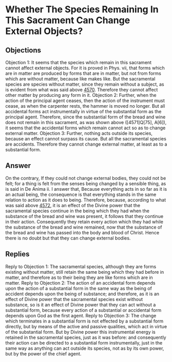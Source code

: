 # Whether The Species Remaining In This Sacrament Can Change External Objects?
## Objections
Objection 1: It seems that the species which remain in this sacrament cannot affect external objects. For it is proved in Phys. vii, that forms which are in matter are produced by forms that are in matter, but not from forms which are without matter, because like makes like. But the sacramental species are species without matter, since they remain without a subject, as is evident from what was said above [4570](A[1]). Therefore they cannot affect other matter by producing any form in it.
Objection 2: Further, when the action of the principal agent ceases, then the action of the instrument must cease, as when the carpenter rests, the hammer is moved no longer. But all accidental forms act instrumentally in virtue of the substantial form as the principal agent. Therefore, since the substantial form of the bread and wine does not remain in this sacrament, as was shown above ([4571]Q[75], A[6]), it seems that the accidental forms which remain cannot act so as to change external matter.
Objection 3: Further, nothing acts outside its species, because an effect cannot surpass its cause. But all the sacramental species are accidents. Therefore they cannot change external matter, at least as to a substantial form.
## Answer
On the contrary, If they could not change external bodies, they could not be felt; for a thing is felt from the senses being changed by a sensible thing, as is said in De Anima ii.
I answer that, Because everything acts in so far as it is an actual being, the consequence is that everything stands in the same relation to action as it does to being. Therefore, because, according to what was said above [4572](A[1]), it is an effect of the Divine power that the sacramental species continue in the being which they had when the substance of the bread and wine was present, it follows that they continue in their action. Consequently they retain every action which they had while the substance of the bread and wine remained, now that the substance of the bread and wine has passed into the body and blood of Christ. Hence there is no doubt but that they can change external bodies.
## Replies
Reply to Objection 1: The sacramental species, although they are forms existing without matter, still retain the same being which they had before in matter, and therefore as to their being they are like forms which are in matter.
Reply to Objection 2: The action of an accidental form depends upon the action of a substantial form in the same way as the being of accident depends upon the being of substance; and therefore, as it is an effect of Divine power that the sacramental species exist without substance, so is it an effect of Divine power that they can act without a substantial form, because every action of a substantial or accidental form depends upon God as the first agent.
Reply to Objection 3: The change which terminates in a substantial form is not effected by a substantial form directly, but by means of the active and passive qualities, which act in virtue of the substantial form. But by Divine power this instrumental energy is retained in the sacramental species, just as it was before: and consequently their action can be directed to a substantial form instrumentally, just in the same way as anything can act outside its species, not as by its own power, but by the power of the chief agent.